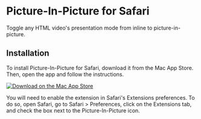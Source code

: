 # Picture-In-Picture for Safari

Toggle any HTML video's presentation mode from inline to picture-in-picture.

## Installation

To install Picture-In-Picture for Safari, download it from the Mac App Store. Then, open the app and follow the instructions.

[![Download on the Mac App Store](https://developer.apple.com/assets/elements/icons/download-on-the-mac-app-store/download-on-the-mac-app-store.svg)](https://apps.apple.com/app/picture-in-picture/id6475380719)

You will need to enable the extension in Safari's Extensions preferences. To do so, open Safari, go to Safari > Preferences, click on the Extensions tab, and check the box next to the Picture-In-Picture icon.
